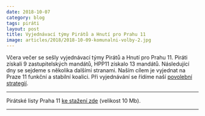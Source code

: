 ```yaml
---
date: 2018-10-07
category: blog
tags: piráti
layout: post
title: Vyjednávací týmy Pirátů a Hnutí pro Prahu 11
image: articles/2018/2018-10-09-komunalni-volby-2.jpg
---
```


Včera večer se sešly vyjednávací týmy Pirátů a Hnutí pro Prahu 11. Piráti získali 9 zastupitelských mandátů, HPP11 získalo 13 mandátů. Následující dny se sejdeme s několika dalšími stranami. Naším cílem je vyjednat na Praze 11 funkční a stabilní koalici. 
Při vyjednávání se řídíme naší <a href="/komunalni-volby-2018/povolebni-strategie/">povolební strategií</a>.

---

Pirátské listy Praha 11 [ke stažení zde](/assets/pdf/2018-07-10-praha-11.pdf) (velikost 10 Mb).

- - -
